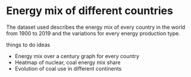 # Energy mix of different countries

The dataset used describes the energy mix of every country in the world from 1900 to 2019 and 
the variations for every energy production type.

things to do ideas
* Energy mix over a century graph for every country
* Heatmap of nuclear, coal energy mix share
* Evolution of coal use in different continents